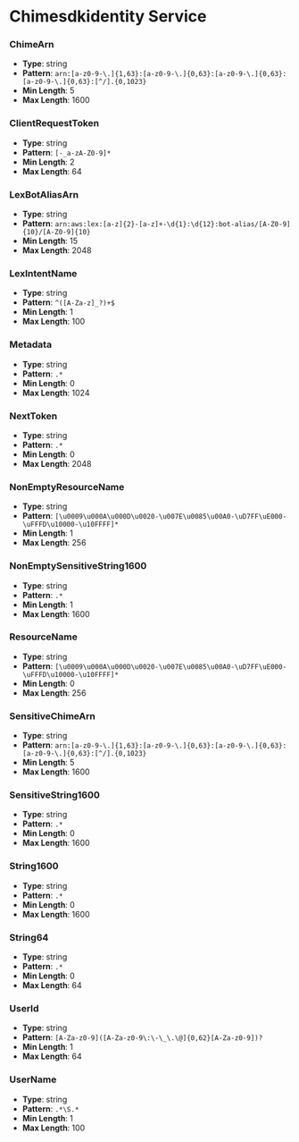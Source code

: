 # Chimesdkidentity Service

### ChimeArn
- **Type**: string
- **Pattern**: `arn:[a-z0-9-\.]{1,63}:[a-z0-9-\.]{0,63}:[a-z0-9-\.]{0,63}:[a-z0-9-\.]{0,63}:[^/].{0,1023}`
- **Min Length**: 5
- **Max Length**: 1600

### ClientRequestToken
- **Type**: string
- **Pattern**: `[-_a-zA-Z0-9]*`
- **Min Length**: 2
- **Max Length**: 64

### LexBotAliasArn
- **Type**: string
- **Pattern**: `arn:aws:lex:[a-z]{2}-[a-z]+-\d{1}:\d{12}:bot-alias/[A-Z0-9]{10}/[A-Z0-9]{10}`
- **Min Length**: 15
- **Max Length**: 2048

### LexIntentName
- **Type**: string
- **Pattern**: `^([A-Za-z]_?)+$`
- **Min Length**: 1
- **Max Length**: 100

### Metadata
- **Type**: string
- **Pattern**: `.*`
- **Min Length**: 0
- **Max Length**: 1024

### NextToken
- **Type**: string
- **Pattern**: `.*`
- **Min Length**: 0
- **Max Length**: 2048

### NonEmptyResourceName
- **Type**: string
- **Pattern**: `[\u0009\u000A\u000D\u0020-\u007E\u0085\u00A0-\uD7FF\uE000-\uFFFD\u10000-\u10FFFF]*`
- **Min Length**: 1
- **Max Length**: 256

### NonEmptySensitiveString1600
- **Type**: string
- **Pattern**: `.*`
- **Min Length**: 1
- **Max Length**: 1600

### ResourceName
- **Type**: string
- **Pattern**: `[\u0009\u000A\u000D\u0020-\u007E\u0085\u00A0-\uD7FF\uE000-\uFFFD\u10000-\u10FFFF]*`
- **Min Length**: 0
- **Max Length**: 256

### SensitiveChimeArn
- **Type**: string
- **Pattern**: `arn:[a-z0-9-\.]{1,63}:[a-z0-9-\.]{0,63}:[a-z0-9-\.]{0,63}:[a-z0-9-\.]{0,63}:[^/].{0,1023}`
- **Min Length**: 5
- **Max Length**: 1600

### SensitiveString1600
- **Type**: string
- **Pattern**: `.*`
- **Min Length**: 0
- **Max Length**: 1600

### String1600
- **Type**: string
- **Pattern**: `.*`
- **Min Length**: 0
- **Max Length**: 1600

### String64
- **Type**: string
- **Pattern**: `.*`
- **Min Length**: 0
- **Max Length**: 64

### UserId
- **Type**: string
- **Pattern**: `[A-Za-z0-9]([A-Za-z0-9\:\-\_\.\@]{0,62}[A-Za-z0-9])?`
- **Min Length**: 1
- **Max Length**: 64

### UserName
- **Type**: string
- **Pattern**: `.*\S.*`
- **Min Length**: 1
- **Max Length**: 100

